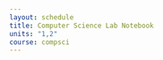 ```yaml
---
layout: schedule
title: Computer Science Lab Notebook
units: "1,2"
course: compsci
---
```

<head>
    <link rel="stylesheet" href="theme.css">
</head>